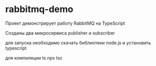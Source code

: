 # rabbitmq-demo
Проект демонстрирует работу RabbitMQ на TypeScript

Созданы два микросервиса publisher и subscriber

для запуска необходимо скачать библиотеки node.js и установить typescript

для компиляции ts
npx tsc
